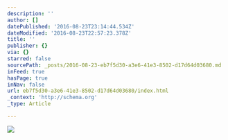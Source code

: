 ```yaml
---
description: ''
author: []
datePublished: '2016-08-23T23:14:44.534Z'
dateModified: '2016-08-23T22:57:23.378Z'
title: ''
publisher: {}
via: {}
starred: false
sourcePath: _posts/2016-08-23-eb7f5d30-a3e6-41e3-8502-d17d64d03680.md
inFeed: true
hasPage: true
inNav: false
url: eb7f5d30-a3e6-41e3-8502-d17d64d03680/index.html
_context: 'http://schema.org'
_type: Article

---
```

![](https://the-grid-user-content.s3-us-west-2.amazonaws.com/0295d72a-2419-4fe5-a618-06726a637c4f.jpg)